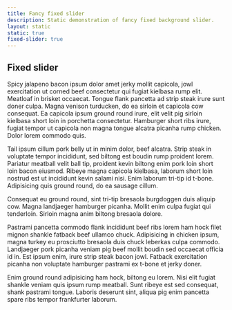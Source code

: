 ```yaml
---
title: Fancy fixed slider
description: Static demonstration of fancy fixed background slider.
layout: static
static: true
fixed-slider: true
---
```


## Fixed slider

Spicy jalapeno bacon ipsum dolor amet jerky mollit capicola, jowl exercitation ut corned beef consectetur qui fugiat kielbasa rump elit. Meatloaf in brisket occaecat. Tongue flank pancetta ad strip steak irure sunt doner culpa. Magna venison turducken, do ea sirloin et capicola cow consequat. Ea capicola ipsum ground round irure, elit velit pig sirloin kielbasa short loin in porchetta consectetur. Hamburger short ribs irure, fugiat tempor ut capicola non magna tongue alcatra picanha rump chicken. Dolor lorem commodo quis.

Tail ipsum cillum pork belly ut in minim dolor, beef alcatra. Strip steak in voluptate tempor incididunt, sed biltong est boudin rump proident lorem. Pariatur meatball velit ball tip, proident kevin biltong enim pork loin short loin bacon eiusmod. Ribeye magna capicola kielbasa, laborum short loin nostrud est ut incididunt kevin salami nisi. Enim laborum tri-tip id t-bone. Adipisicing quis ground round, do ea sausage cillum.

Consequat eu ground round, sint tri-tip bresaola burgdoggen duis aliquip cow. Magna landjaeger hamburger picanha. Mollit enim culpa fugiat qui tenderloin. Sirloin magna anim biltong bresaola dolore.

Pastrami pancetta commodo flank incididunt beef ribs lorem ham hock filet mignon shankle fatback beef ullamco chuck. Adipisicing in chicken ipsum, magna turkey eu prosciutto bresaola duis chuck leberkas culpa commodo. Landjaeger pork picanha veniam pig beef mollit boudin sed occaecat officia id in. Est ipsum enim, irure strip steak bacon jowl. Fatback exercitation picanha non voluptate hamburger pastrami ex t-bone et jerky doner.

Enim ground round adipisicing ham hock, biltong eu lorem. Nisi elit fugiat shankle veniam quis ipsum rump meatball. Sunt ribeye est sed consequat, shank pastrami tongue. Laboris deserunt sint, aliqua pig enim pancetta spare ribs tempor frankfurter laborum.
